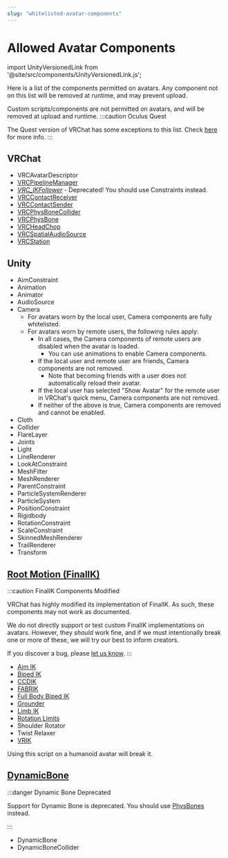 ```yaml
---
slug: "whitelisted-avatar-components"
---
```

# Allowed Avatar Components

import UnityVersionedLink from '@site/src/components/UnityVersionedLink.js';

Here is a list of the components permitted on avatars. Any component not on this list will be removed at runtime, and may prevent upload.

Custom scripts/components are not permitted on avatars, and will be removed at upload and runtime.
:::caution Oculus Quest

The Quest version of VRChat has some exceptions to this list. Check [here](/platforms/android/quest-content-limitations#components) for more info.
:::
## VRChat

- VRCAvatarDescriptor
- [VRCPipelineManager](/sdk/vrcpipelinemanager/)
- [*VRC_IKFollower*](https://docs.vrchat.com/docs/vrc_ikfollower) - Deprecated! You should use Constraints instead.
- [VRCContactReceiver](/avatars/avatar-dynamics/contacts#vrccontactreceiver)
- [VRCContactSender](/avatars/avatar-dynamics/contacts#vrccontactsender)
- [VRCPhysBoneCollider](/avatars/avatar-dynamics/physbones#vrcphysbonecollider)
- [VRCPhysBone](/avatars/avatar-dynamics/physbones#vrcphysbone)
- [VRCHeadChop](/avatars/whitelisted-avatar-components/vrc_headchop)
- [VRCSpatialAudioSource](/worlds/components/vrc_spatialaudiosource#spatial-audio-on-avatars)
- [VRCStation](/worlds/components/vrc_station)

## Unity

- <UnityVersionedLink versionKey="minor" url="https://docs.unity3d.com/<VERSION>/Documentation/Manual/class-AimConstraint.html">AimConstraint</UnityVersionedLink>
- <UnityVersionedLink versionKey="minor" url="https://docs.unity3d.com/<VERSION>/Documentation/Manual/class-Animation.html">Animation</UnityVersionedLink>
- <UnityVersionedLink versionKey="minor" url="https://docs.unity3d.com/<VERSION>/Documentation/Manual/class-Animator.html">Animator</UnityVersionedLink>
- <UnityVersionedLink versionKey="minor" url="https://docs.unity3d.com/<VERSION>/Documentation/Manual/class-AudioSource.html">AudioSource</UnityVersionedLink>
- <UnityVersionedLink versionKey="minor" url="https://docs.unity3d.com/<VERSION>/Documentation/Manual/class-Camera.html">Camera</UnityVersionedLink>
  - For avatars worn by the local user, Camera components are fully whitelisted.
  - For avatars worn by remote users, the following rules apply:
    - In all cases, the Camera components of remote users are disabled when the avatar is loaded.
      - You can use animations to enable Camera components.
    - If the local user and remote user are friends, Camera components are not removed.
      - Note that becoming friends with a user does not automatically reload their avatar.
    - If the local user has selected "Show Avatar" for the remote user in VRChat's quick menu, Camera components are not removed.
    - If neither of the above is true, Camera components are removed and cannot be enabled.
- <UnityVersionedLink versionKey="minor" url="https://docs.unity3d.com/<VERSION>/Documentation/Manual/class-Cloth.html">Cloth</UnityVersionedLink>
- <UnityVersionedLink versionKey="minor" url="https://docs.unity3d.com/<VERSION>/Documentation/Manual/CollidersOverview.html">Collider</UnityVersionedLink>
- <UnityVersionedLink versionKey="minor" url="https://docs.unity3d.com/<VERSION>/Documentation/Manual/class-FlareLayer.html">FlareLayer</UnityVersionedLink>
- <UnityVersionedLink versionKey="minor" url="https://docs.unity3d.com/<VERSION>/Documentation/Manual/Joints.html">Joints</UnityVersionedLink>
- <UnityVersionedLink versionKey="minor" url="https://docs.unity3d.com/<VERSION>/Documentation/Manual/class-Light.html">Light</UnityVersionedLink>
- <UnityVersionedLink versionKey="minor" url="https://docs.unity3d.com/<VERSION>/Documentation/Manual/class-LineRenderer.html">LineRenderer</UnityVersionedLink>
- <UnityVersionedLink versionKey="minor" url="https://docs.unity3d.com/<VERSION>/Documentation/Manual/class-LookAtConstraint.html">LookAtConstraint</UnityVersionedLink>
- <UnityVersionedLink versionKey="minor" url="https://docs.unity3d.com/<VERSION>/Documentation/Manual/class-MeshFilter.html">MeshFilter</UnityVersionedLink>
- <UnityVersionedLink versionKey="minor" url="https://docs.unity3d.com/<VERSION>/Documentation/Manual/class-MeshRenderer.html">MeshRenderer</UnityVersionedLink>
- <UnityVersionedLink versionKey="minor" url="https://docs.unity3d.com/<VERSION>/Documentation/Manual/class-ParentConstraint.html">ParentConstraint</UnityVersionedLink>
- <UnityVersionedLink versionKey="minor" url="https://docs.unity3d.com/<VERSION>/Documentation/Manual/PartSysRendererModule.html">ParticleSystemRenderer</UnityVersionedLink>
- <UnityVersionedLink versionKey="minor" url="https://docs.unity3d.com/<VERSION>/Documentation/Manual/class-ParticleSystem.html">ParticleSystem</UnityVersionedLink>
- <UnityVersionedLink versionKey="minor" url="https://docs.unity3d.com/<VERSION>/Documentation/Manual/class-PositionConstraint.html">PositionConstraint</UnityVersionedLink>
- <UnityVersionedLink versionKey="minor" url="https://docs.unity3d.com/<VERSION>/Documentation/Manual/class-Rigidbody.html">Rigidbody</UnityVersionedLink>
- <UnityVersionedLink versionKey="minor" url="https://docs.unity3d.com/<VERSION>/Documentation/Manual/class-RotationConstraint.html">RotationConstraint</UnityVersionedLink>
- <UnityVersionedLink versionKey="minor" url="https://docs.unity3d.com/<VERSION>/Documentation/Manual/class-ScaleConstraint.html">ScaleConstraint</UnityVersionedLink>
- <UnityVersionedLink versionKey="minor" url="https://docs.unity3d.com/<VERSION>/Documentation/Manual/class-SkinnedMeshRenderer.html">SkinnedMeshRenderer</UnityVersionedLink>
- <UnityVersionedLink versionKey="minor" url="https://docs.unity3d.com/<VERSION>/Documentation/Manual/class-TrailRenderer.html">TrailRenderer</UnityVersionedLink>
- <UnityVersionedLink versionKey="minor" url="https://docs.unity3d.com/<VERSION>/Documentation/Manual/class-Transform.html">Transform</UnityVersionedLink>

## [Root Motion (FinalIK)](http://www.root-motion.com/finalikdox/html/index.html)
:::caution FinalIK Components Modified

VRChat has highly modified its implementation of FinalIK. As such, these components may not work as documented.

We do not directly support or test custom FinalIK implementations on avatars. However, they *should* work fine, and if we must intentionally break one or more of these, we will try our best to inform creators. 

If you discover a bug, please [let us know](https://feedback.vrchat.com).
:::
- [Aim IK](http://www.root-motion.com/finalikdox/html/page1.html)
- [Biped IK](http://www.root-motion.com/finalikdox/html/page4.html)
- [CCDIK](http://www.root-motion.com/finalikdox/html/page5.html)
- [FABRIK](http://www.root-motion.com/finalikdox/html/page6.html)
- [Full Body Biped IK](http://www.root-motion.com/finalikdox/html/page8.html)
- [Grounder](http://www.root-motion.com/finalikdox/html/page9.html)
- [Limb IK](http://www.root-motion.com/finalikdox/html/page12.html)
- [Rotation Limits](http://www.root-motion.com/finalikdox/html/page14.html)
- Shoulder Rotator
- Twist Relaxer
- [VRIK](http://www.root-motion.com/finalikdox/html/page16.html)

 Using this script on a humanoid avatar will break it.

## [DynamicBone](https://assetstore.unity.com/packages/tools/animation/dynamic-bone-16743)
:::danger Dynamic Bone Deprecated

Support for Dynamic Bone is deprecated. You should use [PhysBones](/avatars/avatar-dynamics/physbones) instead.
  
:::

- DynamicBone
- DynamicBoneCollider